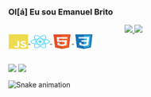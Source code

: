 ### Ol[á] Eu sou Emanuel Brito

<div align="center">
  <a href="https://github.com/Emanuelbrit96">
  <img height="150em" src="https://github-readme-stats.vercel.app/api?username=Emanuelbrit96&show_icons=true&theme=tokyonight&include_all_commits=true&count_private=true"/>
  <img height="150em" src="https://github-readme-stats.vercel.app/api/top-langs/?username=Emanuelbrit96&layout=compact&langs_count=7&theme=tokyonight"/>
</div>

<div>
  <img align="center" alt="Emanuel-Js" height="30" width="40" src="https://raw.githubusercontent.com/devicons/devicon/master/icons/javascript/javascript-plain.svg"> 
  <img align="center" alt="Emanuel-React" height="30" width="40" src="https://raw.githubusercontent.com/devicons/devicon/master/icons/react/react-original.svg">
  <img align="center" alt="Emanuel-HTML" height="30" width="40" src="https://raw.githubusercontent.com/devicons/devicon/master/icons/html5/html5-original.svg">
  <img align="center" alt="Emanuel-CSS" height="30" width="40" src="https://raw.githubusercontent.com/devicons/devicon/master/icons/css3/css3-original.svg">  
</div>  
    
  ##
  
<div>  
  <a href = "mailto:emanuelbrit@gmail.com"><img src="https://img.shields.io/badge/Gmail-D14836?style=for-the-badge&logo=gmail&logoColor=white" target="_blank"></a>
  <a href="https://www.linkedin.com/in/emanuel-brito-627829a7/" target="_blank"><img src="https://img.shields.io/badge/LinkedIn-0077B5?style=for-the-badge&logo=linkedin&logoColor=white" target="_blank"></a> 
</div>
  
 ![Snake animation](https://github.com/Emanuelbrit96/Emanuelbrit96/blob/output/github-contribution-grid-snake.svg)
